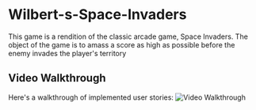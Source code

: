 # Wilbert-s-Space-Invaders

This game is a rendition of the classic arcade game, Space Invaders. The object of the game is to amass a score as high as possible before the enemy invades the player's territory

## Video Walkthrough

Here's a walkthrough of implemented user stories:
<img src='http://g.recordit.co/ZM6AQhTvMZ.gif' title='Video Walkthrough' width='' alt='Video Walkthrough' />


